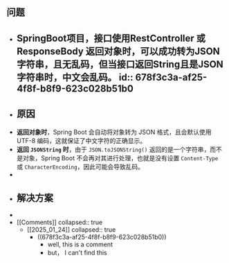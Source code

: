## 问题
- SpringBoot项目，接口使用RestController 或 ResponseBody 返回对象时，可以成功转为JSON字符串，且无乱码，但当接口返回String且是JSON字符串时，中文会乱码。 
  id:: 678f3c3a-af25-4f8f-b8f9-623c028b51b0
	-
- ## 原因
- **返回对象时**，Spring Boot 会自动将对象转为 JSON 格式，且会默认使用 UTF-8 编码，这就保证了中文字符的正确显示。
- **返回 `JSONString` 时**，由于 `JSON.toJSONString()` 返回的是一个字符串，而不是对象，Spring Boot 不会再对其进行处理，也就是没有设置 `Content-Type` 或 `CharacterEncoding`，因此可能会导致乱码。
-
- ## 解决方案
-
- [[Comments]]
  collapsed:: true
	- [[2025_01_24]]
	  collapsed:: true
		- ((678f3c3a-af25-4f8f-b8f9-623c028b51b0))
			- well, this is a comment
			- but， I can't find this